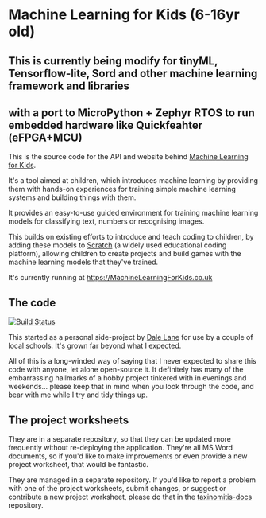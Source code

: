 # Machine Learning for Kids (6-16yr old)

## This is currently being modify for tinyML, Tensorflow-lite, Sord and other machine learning framework and libraries
## with a port to MicroPython + Zephyr RTOS to run embedded hardware like Quickfeahter (eFPGA+MCU) 

This is the source code for the API and website behind [Machine Learning for Kids](https://machinelearningforkids.co.uk).

It's a tool aimed at children, which introduces machine learning by providing them with hands-on experiences for training simple machine learning systems and building things with them.

It provides an easy-to-use guided environment for training machine learning models for classifying text, numbers or recognising images.

This builds on existing efforts to introduce and teach coding to children, by adding these models to [Scratch](https://scratch.mit.edu/about) (a widely used educational coding platform), allowing children to create projects and build games with the machine learning models that they've trained.

It's currently running at https://MachineLearningForKids.co.uk

## The code

[![Build Status](https://travis-ci.org/IBM/taxinomitis.svg?branch=master)](https://travis-ci.org/IBM/taxinomitis)

This started as a personal side-project by [Dale Lane](https://github.com/dalelane/) for use by a couple of local schools. It's grown far beyond what I expected.

All of this is a long-winded way of saying that I never expected to share this code with anyone, let alone open-source it. It definitely has many of the embarrassing hallmarks of a hobby project tinkered with in evenings and weekends... please keep that in mind when you look through the code, and bear with me while I try and tidy things up.

## The project worksheets

They are in a separate repository, so that they can be updated more frequently without re-deploying the application. They're all MS Word documents, so if you'd like to make improvements or even provide a new project worksheet, that would be fantastic.

They are managed in a separate repository. If you'd like to report a problem with one of the project worksheets, submit changes, or suggest or contribute a new project worksheet, please do that in the [taxinomitis-docs](https://github.com/IBM/taxinomitis-docs) repository.

